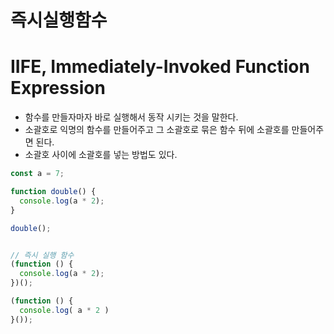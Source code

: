 # 즉시실행함수
# IIFE, Immediately-Invoked Function Expression

- 함수를 만들자마자 바로 실행해서 동작 시키는 것을 말한다.
- 소괄호로 익명의 함수를 만들어주고 그 소괄호로 묶은 함수 뒤에 소괄호를 만들어주면 된다.
- 소괄호 사이에 소괄호를 넣는 방법도 있다.
```javascript
const a = 7;

function double() {
  console.log(a * 2);
}

double();


// 즉시 실행 함수
(function () {
  console.log(a * 2);
})();

(function () {
  console.log( a * 2 )
}());
```
